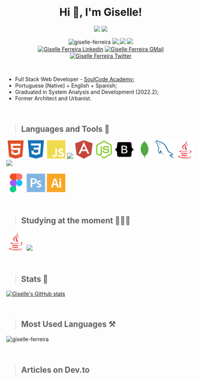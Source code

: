<p ><h1 align="center">Hi 👋, I'm Giselle!</h1>
<p align="center" ><img " width="160" src="https://cdn.dribbble.com/users/2789762/screenshots/8630894/media/583b209224b027954cb6e8b9901cb731.gif"/>
<img width="160" src="https://cdn.dribbble.com/users/859807/screenshots/6284055/benny_typing_1.gif"/></p>

<p align="center"> <img height="20" src="https://komarev.com/ghpvc/?username=giselle-ferreira&label=Profile%20views&color=0e75b6&style=flat" alt="giselle-ferreira" /> 
<a href="https://github.com/giselle-ferreira/giselle-ferreira/blob/main/README_ptbr.md" target="blank"><img height="20" src="https://img.shields.io/badge/-Portugu%C3%AAs-blue" /> <a href="https://github.com/giselle-ferreira/giselle-ferreira/blob/main/README_es.md" target="blank"><img height="20" src="https://img.shields.io/badge/-Espa%C3%B1ol-blue" /></a> <a href="https://github.com/giselle-ferreira/giselle-ferreira/blob/main/README.md" target="blank"><img height="20" src="https://img.shields.io/badge/-English-green" /></a>
<br/>  
<a href="https://linkedin.com/in/giselleferreiras" target="_blank" ><img align="center" height="25" src="https://img.shields.io/badge/linkedin-%230077B5.svg?style=for-the-badge&logo=linkedin&logoColor=white" alt="Giselle Ferreira Linkedin" /></a>
<a href="mailto:giselle.fs@gmail.com" target="_blank" ><img height="25" align="center" src="https://img.shields.io/badge/Gmail-D14836?style=for-the-badge&logo=gmail&logoColor=white" alt="Giselle Ferreira GMail" /></a>
<a href="https://twitter.com/giferreira_dev" target="_blank" ><img height="25" align="center" src="https://img.shields.io/badge/Twitter-1DA1F2?style=for-the-badge&logo=twitter&logoColor=white" alt="Giselle Ferreira Twitter" /></a>
</p>

<br/>
  
- Full Stack Web Developer - [SoulCode Academy](https://soulcodeacademy.org/);
- Portuguese [Native] + English + Spanish;
- Graduated in System Analysis and Development (2022.2);
- Former Architect and Urbanist.

<br>

>## Languages and Tools 🧰

<p align="left">
<img src="https://raw.githubusercontent.com/devicons/devicon/master/icons/html5/html5-plain.svg" width="50">
<img src="https://raw.githubusercontent.com/devicons/devicon/master/icons/css3/css3-plain.svg" width="50">
<img src="https://raw.githubusercontent.com/devicons/devicon/master/icons/javascript/javascript-plain.svg" width="50">
<img src="https://cdn.jsdelivr.net/gh/devicons/devicon/icons/react/react-original.svg" width="50">
<img src="https://raw.githubusercontent.com/devicons/devicon/master/icons/angularjs/angularjs-plain.svg" width="50">
<img src="https://raw.githubusercontent.com/devicons/devicon/master/icons/nodejs/nodejs-plain.svg" width="50">
<img src="https://raw.githubusercontent.com/devicons/devicon/master/icons/bootstrap/bootstrap-plain.svg" width="50">
<img src="https://raw.githubusercontent.com/devicons/devicon/master/icons/mongodb/mongodb-plain.svg" width="50">
<img src="https://raw.githubusercontent.com/devicons/devicon/master/icons/mysql/mysql-plain.svg" width="50"> 
<img src="https://raw.githubusercontent.com/devicons/devicon/master/icons/java/java-plain.svg" width="50">
<img src="https://spring.io/img/spring.svg" width="50"> 
<br>
<br> 
<img src="https://raw.githubusercontent.com/devicons/devicon/master/icons/figma/figma-original.svg" width="50">  
<img src="https://raw.githubusercontent.com/devicons/devicon/master/icons/photoshop/photoshop-plain.svg" width="50"> 
<img src="https://raw.githubusercontent.com/devicons/devicon/master/icons/illustrator/illustrator-plain.svg" width="50">
</p>  

<br>

>## Studying at the moment 👩🏻‍💻

<p align="left">
<img src="https://raw.githubusercontent.com/devicons/devicon/master/icons/java/java-plain.svg" width="50">
<img src="https://spring.io/img/spring.svg" width="50"> 
</p>  

<br>

>## Stats 📝
[![Giselle's GitHub stats](https://github-readme-stats.vercel.app/api?username=giselle-ferreira&show_icons=true&title_color=fff&icon_color=37aaff&text_color=f8f8f2&bg_color=171c24&count_private=true)](https://github.com/giselle-ferreira/github-readme-stats)

<br>

>## Most Used Languages ⚒️
<p><img align="center" src="https://github-readme-stats.vercel.app/api/top-langs?username=giselle-ferreira&show_icons=true&locale=en&layout=compact&title_color=fff&text_color=f8f8f2&hide=java&bg_color=171c24" alt="giselle-ferreira" /></p>

<br>

>## Articles on Dev.to
<!-- START_DEVTO_ARTICLES -->
<!-- END_DEVTO_ARTICLES -->
